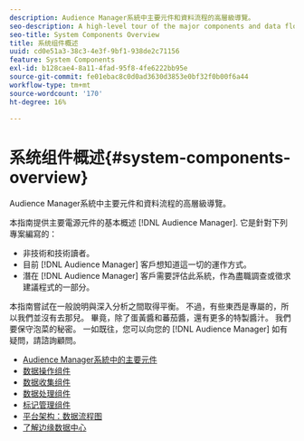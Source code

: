 ```yaml
---
description: Audience Manager系統中主要元件和資料流程的高層級導覽。
seo-description: A high-level tour of the major components and data flows in the Audience Manager system.
seo-title: System Components Overview
title: 系统组件概述
uuid: cd0e51a3-38c3-4e3f-9bf1-938de2c71156
feature: System Components
exl-id: b128cae4-8a11-4fad-95f8-4fe6222bb95e
source-git-commit: fe01ebac8c0d0ad3630d3853e0bf32f0b00f6a44
workflow-type: tm+mt
source-wordcount: '170'
ht-degree: 16%

---
```


# 系统组件概述{#system-components-overview}

Audience Manager系統中主要元件和資料流程的高層級導覽。

<!-- 

c_compintro.xml

 -->

本指南提供主要電源元件的基本概述 [!DNL Audience Manager]. 它是針對下列專案編寫的：

* 非技術和技術讀者。
* 目前 [!DNL Audience Manager] 客戶想知道這一切的運作方式。
* 潛在 [!DNL Audience Manager] 客戶需要評估此系統，作為盡職調查或徵求建議程式的一部分。

本指南嘗試在一般說明與深入分析之間取得平衡。 不過，有些東西是專屬的，所以我們並沒有去那兒。 畢竟，除了蛋黃醬和蕃茄醬，還有更多的特製醬汁。 我們要保守泡菜的秘密。 一如既往，您可以向您的 [!DNL Audience Manager] 如有疑問，請諮詢顧問。

* [Audience Manager系統中的主要元件](/help/using/reference/system-components/components-stack.md)
* [数据操作组件](/help/using/reference/system-components/components-data-action.md)
* [数据收集组件](/help/using/reference/system-components/components-data-collection.md)
* [数据处理组件](/help/using/reference/system-components/components-data-processing.md)
* [标记管理组件](/help/using/reference/system-components/components-tag-management.md)
* [平台架构：数据流程图](/help/using/reference/system-components/components-platform-architecture.md)
* [了解边缘数据中心](/help/using/reference/system-components/components-edge.md)
